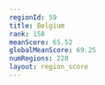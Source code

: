 ```yaml
---
regionId: 59
title: Belgium
rank: 150
meanScore: 65.52
globalMeanScore: 69.25
numRegions: 220
layout: region_score
---
```

